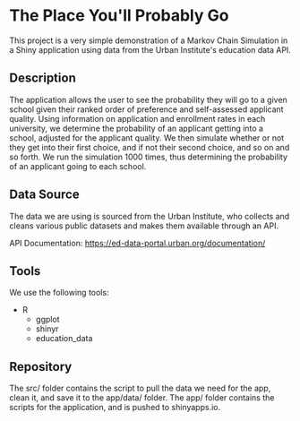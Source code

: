 # The Place You'll Probably Go

This project is a very simple demonstration of a Markov Chain Simulation in a Shiny application using data from the Urban Institute's education data API.  

## Description

The application allows the user to see the probability they will go to a given school given their ranked order of preference and self-assessed applicant quality.  Using information on application and enrollment rates in each university, we determine the probability of an applicant getting into a school, adjusted for the applicant quality.  We then simulate whether or not they get into their first choice, and if not their second choice, and so on and so forth.  We run the simulation 1000 times, thus determining the probability of an applicant going to each school.

## Data Source

The data we are using is sourced from the Urban Institute, who collects and cleans various public datasets and makes them available through an API.

API Documentation: https://ed-data-portal.urban.org/documentation/

## Tools

We use the following tools:
* R
  * ggplot
  * shinyr
  * education_data

## Repository

The src/ folder contains the script to pull the data we need for the app, clean it, and save it to the app/data/ folder.  The app/ folder contains the scripts for the application, and is pushed to shinyapps.io.
